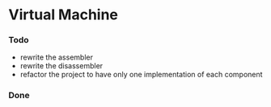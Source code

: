 # Virtual Machine

### Todo

- rewrite the assembler
- rewrite the disassembler
- refactor the project to have only one implementation of each component

### Done